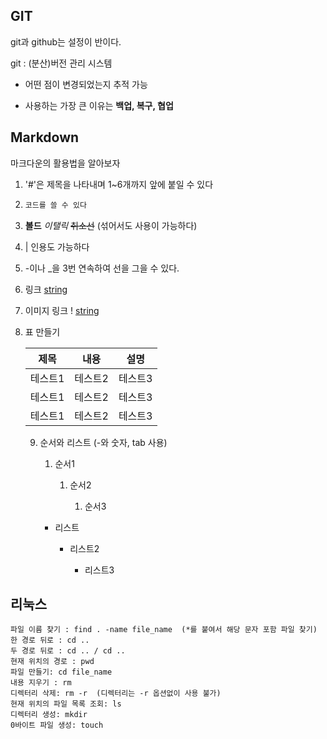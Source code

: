 ## GIT

git과 github는 설정이 반이다. 

git : (분산)버전 관리 시스템

- 어떤 점이 변경되었는지 추적 가능

- 사용하는 가장 큰 이유는 **백업, 복구, 협업**



## Markdown

마크다운의 활용법을 알아보자

1. '#'은 제목을 나타내며 1~6개까지 앞에 붙일 수 있다

2. ```python
   코드를 쓸 수 있다
   ```

3. **볼드**  _이탤릭_  ~~취소선~~     (섞어서도 사용이 가능하다)

4. | 인용도 가능하다

5. -이나 _을 3번 연속하여 선을 그을 수 있다.

6. 링크 [string](url)

7. 이미지 링크 ! [string](url)

8. 표 만들기
   
   제목|내용|설명|
   |---|---|---|
   |테스트1|테스트2|테스트3|
   |테스트1|테스트2|테스트3|
   |테스트1|테스트2|테스트3|
   
   9. 순서와 리스트 (-와 숫자, tab 사용)
      
      1. 순서1
         
         1. 순서2
            
            1. 순서3
      - 리스트
        
        - 리스트2
          
          - 리스트3

## 리눅스

```
파일 이름 찾기 : find . -name file_name  (*를 붙여서 해당 문자 포함 파일 찾기)
한 경로 뒤로 : cd ..
두 경로 뒤로 : cd .. / cd ..
현재 위치의 경로 : pwd 
파일 만들기: cd file_name
내용 지우기 : rm
디렉터리 삭제: rm -r  (디렉터리는 -r 옵션없이 사용 불가)
현재 위치의 파일 목록 조회: ls
디렉터리 생성: mkdir
0바이트 파일 생성: touch
```